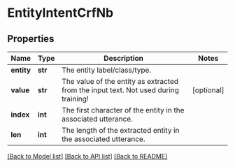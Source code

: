 # EntityIntentCrfNb

## Properties
Name | Type | Description | Notes
------------ | ------------- | ------------- | -------------
**entity** | **str** | The entity label/class/type. | 
**value** | **str** | The value of the entity as extracted from the input text. Not used during training! | [optional] 
**index** | **int** | The first character of the entity in the associated utterance. | 
**len** | **int** | The length of the extracted entity in the associated utterance. | 

[[Back to Model list]](../README.md#documentation-for-models) [[Back to API list]](../README.md#documentation-for-api-endpoints) [[Back to README]](../README.md)


